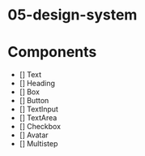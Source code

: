 # 05-design-system

# Components

- [] Text
- [] Heading
- [] Box
- [] Button
- [] TextInput
- [] TextArea
- [] Checkbox
- [] Avatar
- [] Multistep